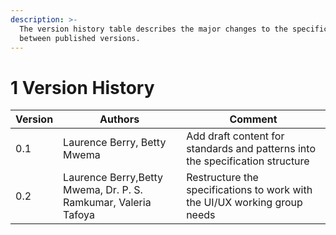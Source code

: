 ```yaml
---
description: >-
  The version history table describes the major changes to the specifications
  between published versions.
---
```


# 1 Version History

| Version | Authors                                                        | Comment                                                                       |
| ------- | -------------------------------------------------------------- | ----------------------------------------------------------------------------- |
| 0.1     | Laurence Berry, Betty Mwema                                    | Add draft content for standards and patterns into the specification structure |
| 0.2     | Laurence Berry,Betty Mwema, Dr. P. S. Ramkumar, Valeria Tafoya | Restructure the specifications to work with the UI/UX working group needs     |
